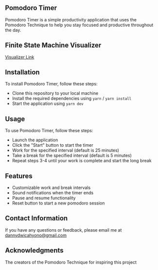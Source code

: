## Pomodoro Timer

Pomodoro Timer is a simple productivity application that uses the Pomodoro Technique to help you stay focused and productive throughout the day.

## Finite State Machine Visualizer
 
[Visualizer Link](https://stately.ai/registry/editor/ddae0df0-c5af-43fa-9017-ffb5879f4f6e?machineId=a51c40f1-aeb9-430f-8661-a03ae814bbc1)

## Installation

To install Pomodoro Timer, follow these steps:

- Clone this repository to your local machine
- Install the required dependencies using `yarn` / `yarn install`
- Start the application using `yarn dev`


## Usage
To use Pomodoro Timer, follow these steps:

- Launch the application
- Click the "Start" button to start the timer
- Work for the specified interval (default is 25 minutes)
- Take a break for the specified interval (default is 5 minutes)
- Repeat steps 3-4 until your work is complete and start the long break


## Features
- Customizable work and break intervals
- Sound notifications when the timer ends
- Pause and resume functionality
- Reset button to start a new pomodoro session

## Contact Information
If you have any questions or feedback, please email me at dannydwicahyono@gmail.com

## Acknowledgments
The creators of the Pomodoro Technique for inspiring this project

